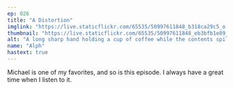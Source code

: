 ```yaml
---
ep: 026
title: "A Distortion"
imglink: "https://live.staticflickr.com/65535/50997611848_b318ca29c5_o.jpg"
thumbnail: "https://live.staticflickr.com/65535/50997611848_eb3bfb1e89_q.jpg"
alt: "A long sharp hand holding a cup of coffee while the contents spill to the ground"
name: "Alph"
hastext: true
---
```

Michael is one of my favorites, and so is this episode. I always have a great time when I listen to it. 